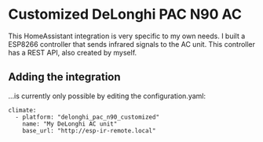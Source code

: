 # Customized DeLonghi PAC N90 AC
This HomeAssistant integration is very specific to my own needs. I built a ESP8266 controller that sends infrared signals to the AC unit. This controller has a REST API, also created by myself.

## Adding the integration

...is currently only possible by editing the configuration.yaml:

```
climate:
  - platform: "delonghi_pac_n90_customized"
    name: "My DeLonghi AC unit"
    base_url: "http://esp-ir-remote.local"
```
